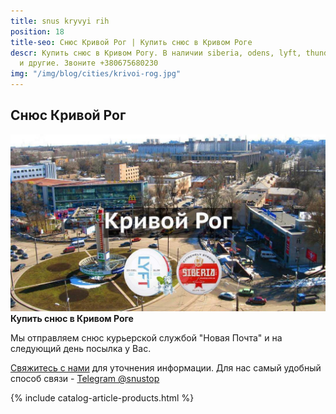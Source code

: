 ```yaml
---
title: snus kryvyi rih
position: 18
title-seo: Снюс Кривой Рог | Купить снюс в Кривом Роге
descr: Купить снюс в Кривом Рогу. В наличии siberia, odens, lyft, thunder, general
  и другие. Звоните +380675680230
img: "/img/blog/cities/krivoi-rog.jpg"
---
```


<section class="mb-4">
	<h1>Снюс Кривой Рог</h1>
	<div class="row">
		<div class="col-md-7">
			<img class="img-fluid" src="/img/blog/cities/krivoi-rog.jpg" alt="снюс Кривой Рог">
		</div>
		<div class="col-md-5">
			<strong>Купить снюс в Кривом Роге</strong>
			<p>Мы отправляем снюс курьерской службой "Новая Почта" и на следующий день посылка у Вас.</p>
			<p><a href="#contactModal" data-toggle="modal" data-target="#contactModal">Свяжитесь с нами</a> для уточнения информации. Для нас самый удобный способ связи - <a href="//t.me/snustop" target="_blank" title="Telegram"><i class="icon-telegram"></i>Telegram @snustop</a></p>
		</div>
	</div>
</section>

{% include catalog-article-products.html %}
